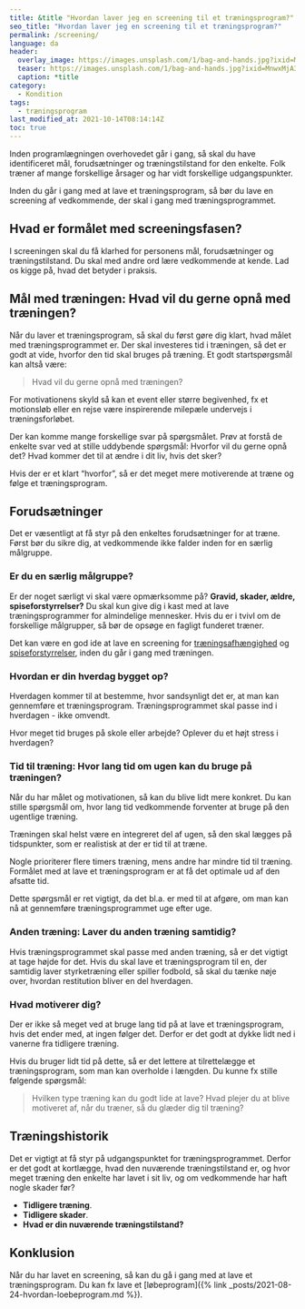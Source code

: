 ```yaml
---
title: &title "Hvordan laver jeg en screening til et træningsprogram?"
seo_title: "Hvordan laver jeg en screening til et træningsprogram?"
permalink: /screening/
language: da
header:
  overlay_image: https://images.unsplash.com/1/bag-and-hands.jpg?ixid=MnwxMjA3fDB8MHxwaG90by1wYWdlfHx8fGVufDB8fHx8&ixlib=rb-1.2.1&auto=format&fit=crop&w=1900&q=80
  teaser: https://images.unsplash.com/1/bag-and-hands.jpg?ixid=MnwxMjA3fDB8MHxwaG90by1wYWdlfHx8fGVufDB8fHx8&ixlib=rb-1.2.1&auto=format&fit=crop&w=400&q=80
  caption: *title
category:
  - Kondition
tags:
  - træningsprogram
last_modified_at: 2021-10-14T08:14:14Z
toc: true
---
```


Inden programlægningen overhovedet går i gang, så skal du have identificeret mål, forudsætninger og træningstilstand for den enkelte. Folk træner af mange forskellige årsager og har vidt forskellige udgangspunkter.

Inden du går i gang med at lave et træningsprogram, så bør du lave en screening af vedkommende, der skal i gang med træningsprogrammet.

## Hvad er formålet med screeningsfasen?

I screeningen skal du få klarhed for personens mål, forudsætninger og træningstilstand. Du skal med andre ord lære vedkommende at kende. Lad os kigge på, hvad det betyder i praksis.

## Mål med træningen: Hvad vil du gerne opnå med træningen?

Når du laver et træningsprogram, så skal du først gøre dig klart, hvad målet med træningsprogrammet er. Der skal investeres tid i træningen, så det er godt at vide, hvorfor den tid skal bruges på træning. Et godt startspørgsmål kan altså være:

> Hvad vil du gerne opnå med træningen?

For motivationens skyld så kan et event eller større begivenhed, fx et motionsløb eller en rejse være inspirerende milepæle undervejs i træningsforløbet.

Der kan komme mange forskellige svar på spørgsmålet. Prøv at forstå de enkelte svar ved at stille uddybende spørgsmål: Hvorfor vil du gerne opnå det? Hvad kommer det til at ændre i dit liv, hvis det sker?

Hvis der er et klart “hvorfor”, så er det meget mere motiverende at træne og følge et træningsprogram. 

## Forudsætninger

Det er væsentligt at få styr på den enkeltes forudsætninger for at træne. Først bør du sikre dig, at vedkommende ikke falder inden for en særlig målgruppe.

### Er du en særlig målgruppe?

Er der noget særligt vi skal være opmærksomme på? **Gravid, skader, ældre, spiseforstyrrelser?** Du skal kun give dig i kast med at lave træningsprogrammer for almindelige mennesker. Hvis du er i tvivl om de forskellige målgrupper, så bør de opsøge en fagligt funderet træner.

Det kan være en god ide at lave en screening for [træningsafhængighed](/traeningsafhaengighed/) og [spiseforstyrrelser](/spiseforstyrrelser/), inden du går i gang med træningen.

### Hvordan er din hverdag bygget op?

Hverdagen kommer til at bestemme, hvor sandsynligt det er, at man kan gennemføre et træningsprogram. Træningsprogrammet skal passe ind i hverdagen - ikke omvendt.

Hvor meget tid bruges på skole eller arbejde? Oplever du et højt stress i hverdagen?

### Tid til træning: Hvor lang tid om ugen kan du bruge på træningen?

Når du har målet og motivationen, så kan du blive lidt mere konkret. Du kan stille spørgsmål om, hvor lang tid vedkommende forventer at bruge på den ugentlige træning.

Træningen skal helst være en integreret del af ugen, så den skal lægges på tidspunkter, som er realistisk at der er tid til at træne.

Nogle prioriterer flere timers træning, mens andre har mindre tid til træning. Formålet med at lave et træningsprogram er at få det optimale ud af den afsatte tid. 

Dette spørgsmål er ret vigtigt, da det bl.a. er med til at afgøre, om man kan nå at gennemføre træningsprogrammet uge efter uge.

### Anden træning: Laver du anden træning samtidig?

Hvis træningsprogrammet skal passe med anden træning, så er det vigtigt at tage højde for det. Hvis du skal lave et træningsprogram til en, der samtidig laver styrketræning eller spiller fodbold, så skal du tænke nøje over, hvordan restitution bliver en del hverdagen.

### Hvad motiverer dig?

Der er ikke så meget ved at bruge lang tid på at lave et træningsprogram, hvis det ender med, at ingen følger det. Derfor er det godt at dykke lidt ned i vanerne fra tidligere træning.

Hvis du bruger lidt tid på dette, så er det lettere at tilrettelægge et træningsprogram, som man kan overholde i længden. Du kunne fx stille følgende spørgsmål:

> Hvilken type træning kan du godt lide at lave? Hvad plejer du at blive motiveret af, når du træner, så du glæder dig til træning?

## Træningshistorik

Det er vigtigt at få styr på udgangspunktet for træningsprogrammet. Derfor er det godt at kortlægge, hvad den nuværende træningstilstand er, og hvor meget træning den enkelte har lavet i sit liv, og om vedkommende har haft nogle skader før?

- **Tidligere træning**.
- **Tidligere skader**.
- **Hvad er din nuværende træningstilstand?**

## Konklusion

Når du har lavet en screening, så kan du gå i gang med at lave et træningsprogram. Du kan fx lave et [løbeprogram]({% link _posts/2021-08-24-hvordan-loebeprogram.md %}).
